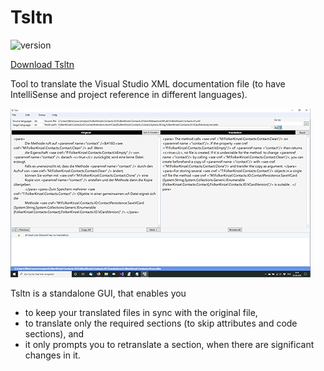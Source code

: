 # Tsltn
![version](https://img.shields.io/badge/version-2.1-blue)

[Download Tsltn](https://github.com/FolkerKinzel/Tsltn/releases/tag/2.1)

Tool to translate the Visual Studio XML documentation file (to have IntelliSense and project reference in different languages).

![Screenshot](screenshot.png)

Tsltn is a standalone GUI, that enables you
* to keep your translated files in sync with the original file,
* to translate only the required sections (to skip attributes and code sections), and
* it only prompts you to retranslate a section, when there are significant changes in it.



